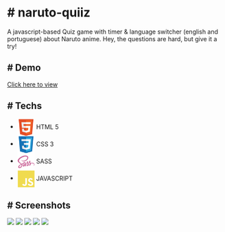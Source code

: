 <link rel="stylesheet" href="https://cdn.jsdelivr.net/gh/devicons/devicon@v2.13.0/devicon.min.css">

# # naruto-quiiz
A javascript-based Quiz game with timer & language switcher (english and portuguese) about Naruto anime. Hey, the questions are hard, but give it a try!

## # Demo
<a href="https://narutoquiiz.netlify.app/">Click here to view</a>

## # Techs
- <img align="center" alt="Thauã-HTML" width="40" height="40" src="https://github.com/devicons/devicon/blob/master/icons/html5/html5-original.svg"> HTML 5
- <img align="center" alt="Thauã-CSS" height="40" width="40" src="https://raw.githubusercontent.com/devicons/devicon/master/icons/css3/css3-original.svg"> CSS 3
- <img align="center" alt="Thauã-Sass" height="40" width="40" src="https://github.com/devicons/devicon/blob/master/icons/sass/sass-original.svg"> SASS 
- <img align="center" alt="Thauã-Js" height="40" width="40" src="https://raw.githubusercontent.com/devicons/devicon/master/icons/javascript/javascript-plain.svg"> JAVASCRIPT

## # Screenshots
<img src="https://i.postimg.cc/mr61rVF0/print-1.png" width="400" target="_blank"> <img src="https://i.postimg.cc/gcgQ2ZM3/print-2.png" width="400" target="_blank">
<img src="https://i.postimg.cc/rpmXJNYy/print-3.png" width="400" target="_blank"> <img src="https://i.postimg.cc/qR4KSgy7/print-4.png" width="400" target="_blank">
<img src="https://i.postimg.cc/ZRSQQPwy/print-5.png" width="400" target="_blank">
